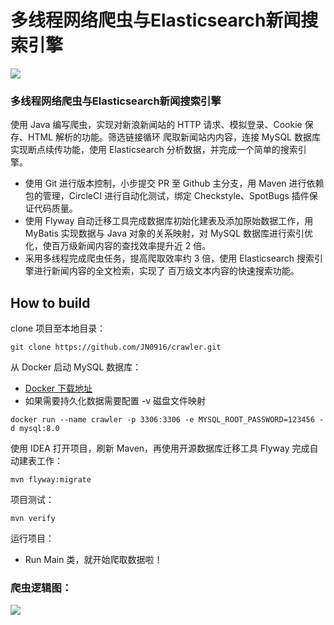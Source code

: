 # 多线程网络爬虫与Elasticsearch新闻搜索引擎
[![](https://img.shields.io/badge/Circle-CI-brightgreen)](https://circleci.com/gh/NervousOrange/Multi-Threaded-Crawler)

### 多线程网络爬虫与Elasticsearch新闻搜索引擎

使用 Java 编写爬虫，实现对新浪新闻站的 HTTP 请求、模拟登录、Cookie 保存、HTML 解析的功能。筛选链接循环 爬取新闻站内内容，连接 MySQL 数据库实现断点续传功能，使用 Elasticsearch 分析数据，并完成一个简单的搜索引 擎。 

* 使用 Git 进行版本控制，小步提交 PR 至 Github 主分支，用 Maven 进行依赖包的管理，CircleCI 进行自动化测试，绑定 Checkstyle、SpotBugs 插件保证代码质量。 
* 使用 Flyway 自动迁移工具完成数据库初始化建表及添加原始数据工作，用 MyBatis 实现数据与 Java 对象的关系映射，对 MySQL 数据库进行索引优化，使百万级新闻内容的查找效率提升近 2 倍。
* 采用多线程完成爬虫任务，提高爬取效率约 3 倍，使用 Elasticsearch 搜索引擎进行新闻内容的全文检索，实现了 百万级文本内容的快速搜索功能。

## How to build

clone 项目至本地目录：

```shell
git clone https://github.com/JN0916/crawler.git
```

从 Docker 启动 MySQL 数据库：

- [Docker 下载地址](https://www.docker.com/)
- 如果需要持久化数据需要配置 -v 磁盘文件映射

```shell
docker run --name crawler -p 3306:3306 -e MYSQL_ROOT_PASSWORD=123456 -d mysql:8.0
```

使用 IDEA 打开项目，刷新 Maven，再使用开源数据库迁移工具 Flyway 完成自动建表工作：

```shell
mvn flyway:migrate
```

项目测试：

```shell
mvn verify
```

运行项目：

- Run Main 类，就开始爬取数据啦！

### 爬虫逻辑图：

![](https://s2.ax1x.com/2020/03/06/3bZrX6.png)

